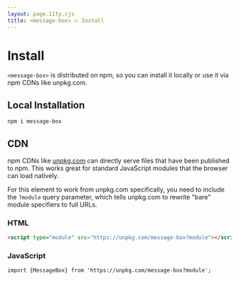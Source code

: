 ```yaml
---
layout: page.11ty.cjs
title: <message-box> ⌲ Install
---
```


# Install

`<message-box>` is distributed on npm, so you can install it locally or use it via npm CDNs like unpkg.com.

## Local Installation

```bash
npm i message-box
```

## CDN

npm CDNs like [unpkg.com]() can directly serve files that have been published to npm. This works great for standard JavaScript modules that the browser can load natively.

For this element to work from unpkg.com specifically, you need to include the `?module` query parameter, which tells unpkg.com to rewrite "bare" module specifiers to full URLs.

### HTML

```html
<script type="module" src="https://unpkg.com/message-box?module"></script>
```

### JavaScript

```html
import {MessageBox} from 'https://unpkg.com/message-box?module';
```
